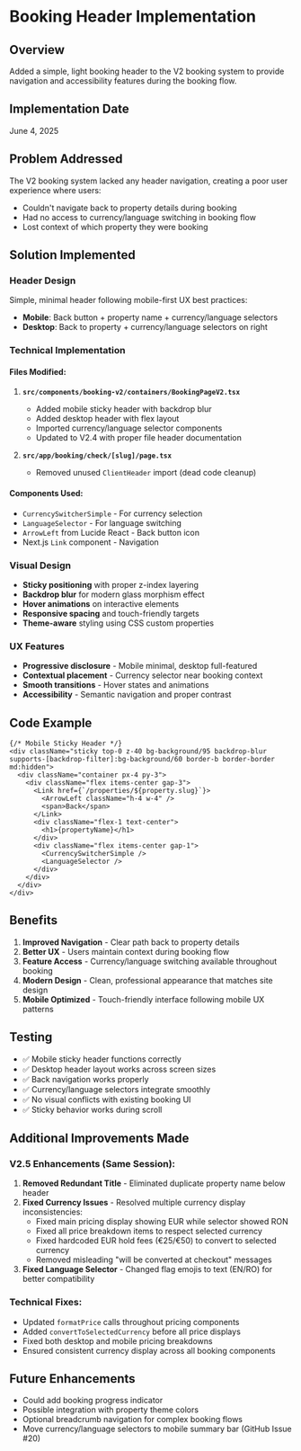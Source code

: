 # Booking Header Implementation

## Overview
Added a simple, light booking header to the V2 booking system to provide navigation and accessibility features during the booking flow.

## Implementation Date
June 4, 2025

## Problem Addressed
The V2 booking system lacked any header navigation, creating a poor user experience where users:
- Couldn't navigate back to property details during booking
- Had no access to currency/language switching in booking flow
- Lost context of which property they were booking

## Solution Implemented

### Header Design
Simple, minimal header following mobile-first UX best practices:
- **Mobile**: Back button + property name + currency/language selectors
- **Desktop**: Back to property + currency/language selectors on right

### Technical Implementation

#### Files Modified:
1. **`src/components/booking-v2/containers/BookingPageV2.tsx`**
   - Added mobile sticky header with backdrop blur
   - Added desktop header with flex layout
   - Imported currency/language selector components
   - Updated to V2.4 with proper file header documentation

2. **`src/app/booking/check/[slug]/page.tsx`**
   - Removed unused `ClientHeader` import (dead code cleanup)

#### Components Used:
- `CurrencySwitcherSimple` - For currency selection
- `LanguageSelector` - For language switching
- `ArrowLeft` from Lucide React - Back button icon
- Next.js `Link` component - Navigation

### Visual Design
- **Sticky positioning** with proper z-index layering
- **Backdrop blur** for modern glass morphism effect
- **Hover animations** on interactive elements
- **Responsive spacing** and touch-friendly targets
- **Theme-aware** styling using CSS custom properties

### UX Features
- **Progressive disclosure** - Mobile minimal, desktop full-featured
- **Contextual placement** - Currency selector near booking context
- **Smooth transitions** - Hover states and animations
- **Accessibility** - Semantic navigation and proper contrast

## Code Example

```tsx
{/* Mobile Sticky Header */}
<div className="sticky top-0 z-40 bg-background/95 backdrop-blur supports-[backdrop-filter]:bg-background/60 border-b border-border md:hidden">
  <div className="container px-4 py-3">
    <div className="flex items-center gap-3">
      <Link href={`/properties/${property.slug}`}>
        <ArrowLeft className="h-4 w-4" />
        <span>Back</span>
      </Link>
      <div className="flex-1 text-center">
        <h1>{propertyName}</h1>
      </div>
      <div className="flex items-center gap-1">
        <CurrencySwitcherSimple />
        <LanguageSelector />
      </div>
    </div>
  </div>
</div>
```

## Benefits
1. **Improved Navigation** - Clear path back to property details
2. **Better UX** - Users maintain context during booking flow
3. **Feature Access** - Currency/language switching available throughout booking
4. **Modern Design** - Clean, professional appearance that matches site design
5. **Mobile Optimized** - Touch-friendly interface following mobile UX patterns

## Testing
- ✅ Mobile sticky header functions correctly
- ✅ Desktop header layout works across screen sizes
- ✅ Back navigation works properly
- ✅ Currency/language selectors integrate smoothly
- ✅ No visual conflicts with existing booking UI
- ✅ Sticky behavior works during scroll

## Additional Improvements Made

### V2.5 Enhancements (Same Session):
1. **Removed Redundant Title** - Eliminated duplicate property name below header
2. **Fixed Currency Issues** - Resolved multiple currency display inconsistencies:
   - Fixed main pricing display showing EUR while selector showed RON
   - Fixed all price breakdown items to respect selected currency
   - Fixed hardcoded EUR hold fees (€25/€50) to convert to selected currency
   - Removed misleading "will be converted at checkout" messages
3. **Fixed Language Selector** - Changed flag emojis to text (EN/RO) for better compatibility

### Technical Fixes:
- Updated `formatPrice` calls throughout pricing components
- Added `convertToSelectedCurrency` before all price displays
- Fixed both desktop and mobile pricing breakdowns
- Ensured consistent currency display across all booking components

## Future Enhancements
- Could add booking progress indicator
- Possible integration with property theme colors
- Optional breadcrumb navigation for complex booking flows
- Move currency/language selectors to mobile summary bar (GitHub Issue #20)